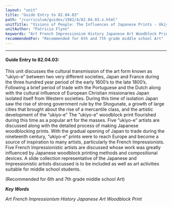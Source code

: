 ```yaml
---
layout: "unit"
title: "Guide Entry to 82.04.03"
path: "/curriculum/guides/1982/4/82.04.03.x.html"
unitTitle: "Visions of People: The Influences of Japanese Prints - Ukiyo-e Upon Late Nineteenth and Early Twentieth Century French Art"
unitAuthor: "Patricia Flynn"
keywords: "Art French Impressionism History Japanese Art Woodblock Print"
recommendedFor: "Recommended for 6th and 7th grade middle school Art"
---
```

<body>
<hr/>
<h4>
Guide Entry to 82.04.03:
</h4>
This unit discusses the cultural transmission of the art form known as “ukiyo-e” between two very different societies, Japan and France during the three hundred year period of the early 1600’s to the late 1800’s.  Following a brief period of trade with the Portuguese and the Dutch along with the cultural influence of European Christian missionaries Japan isolated itself from Western societies.  During this time of isolation Japan saw the rise of strong government rule by the Shogunate, a growth of large cities that brought about the rise of a mercantile class, and the artistic development of the “ukiyo-e” The “ukiyo-e” woodblock print flourished during this time as a popular art for the masses.  Five “ukiyo-e” artists are discussed along with the detailed process of making Japanese woodblocking prints.  With the gradual opening of Japan to trade during the nineteenth century, “ukiyo-e” prints were to reach Europe and become a source of inspiration to many artists, particularly the French Impressionists. Five French Impressionistic artists are discussed whose work was greatly influenced by Japanese woodblock printing methods and compositional devices.  A slide collection representative of the Japanese and Impressionistic artists discussed is to be included as well as art activities suitable for middle school students.
<p>
(Recommended for 6th and 7th grade middle school Art)
</p>
<p>
<b>
<i>
Key Words
</i>
</b>
<br/>
</p>
<p>
<i>
Art French Impressionism History Japanese Art Woodblock Print
</i>
</p>
</body>